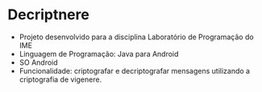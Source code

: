 # Decriptnere
- Projeto desenvolvido para a disciplina Laboratório de Programação do IME
- Linguagem de Programação: Java para Android
- SO Android
- Funcionalidade: criptografar e decriptografar mensagens utilizando a criptografia de vigenere.
